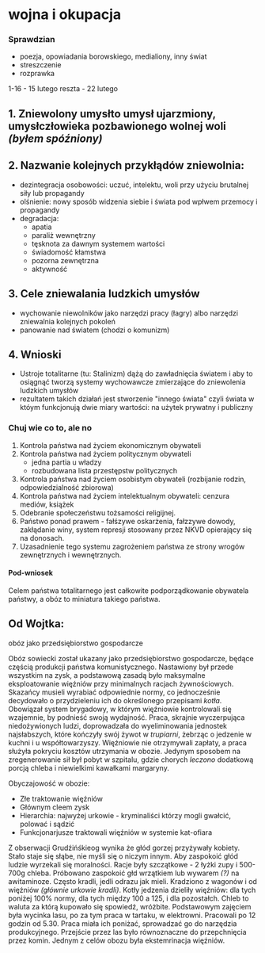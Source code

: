 wojna i okupacja
================

### Sprawdzian
- poezja, opowiadania borowskiego, medialiony, inny świat
- streszczenie
- rozprawka

1-16 - 15 lutego
reszta - 22 lutego

## 1. Zniewolony umysłto umysł ujarzmiony, umysłczłowieka pozbawionego wolnej woli *(byłem spóźniony)*

## 2. Nazwanie kolejnych przykłądów zniewolnia:
- dezintegracja osobowości: uczuć, intelektu, woli przy użyciu brutalnej siły lub propagandy
- olśnienie: nowy sposób widzenia siebie i świata pod wpłwem przemocy i propagandy
- degradacja:
    - apatia
    - paraliż wewnętrzny
    - tęsknota za dawnym systemem wartości
    - świadomość kłamstwa
    - pozorna zewnętrzna
    - aktywność

## 3. Cele zniewalania ludzkich umysłów
- wychowanie niewolników jako narzędzi pracy (łagry) albo narzędzi zniewalnia kolejnych pokoleń
- panowanie nad światem (chodzi o komunizm)

## 4. Wnioski
- Ustroje totalitarne (tu: Stalinizm) dążą do zawładnięcia światem i aby to osiągnąć tworzą systemy wychowawcze zmierzające do zniewolenia ludzkich umysłów
- rezultatem takich działań jest stworzenie "innego świata" czyli świata w któym funkcjonują dwie miary wartości: na użytek prywatny i publiczny


### Chuj wie co to, ale no
1. Kontrola państwa nad życiem ekonomicznym obywateli
2. Kontrola państwa nad życiem politycznym obywateli
    - jedna partia u władzy
    - rozbudowana lista przestępstw politycznych
3. Kontrola państwa nad życiem osobistym obywateli (rozbijanie rodzin, odpowiedzialność zbiorowa)
4. Kontrola państwa nad życiem intelektualnym obywateli: cenzura mediów, książek
5. Odebranie społeczeństwu tożsamości religijnej.
6. Państwo ponad prawem - fałśzywe oskarżenia, fałzzywe dowody, zakłądanie winy, system represji stosowany przez NKVD opierający się na donosach.
7. Uzasadnienie tego systemu zagrożeniem państwa ze strony wrogów zewnętrznych i wewnętrznych.

#### Pod-wniosek
Celem państwa totalitarnego jest całkowite podporządkowanie obywatela państwy, a obóz to miniatura takiego państwa.


## Od Wojtka:
obóz jako przedsiębiorstwo gospodarcze

Obóz sowiecki został ukazany jako przedsiębiorstwo gospodarcze, będące częścią produkcji państwa komunistycznego. Nastawiony był przede wszystkim na zysk, a podstawową zasadą było maksymalne eksploatowanie więźniów przy minimalnych racjach żywnościowych. Skazańcy musieli wyrabiać odpowiednie normy, co jednocześnie decydowało o przydzieleniu ich do określonego przepisami *kotła*. Obowiązał system brygadowy, w którym więźniowie kontrolowali się wzajemnie, by podnieść swoją wydajność. Praca, skrajnie wyczerpująca niedożywionych ludzi, doprowadzała do wyeliminowania jednostek najsłabszych, które kończyły swój żywot w *trupiarni*, żebrząc o jedzenie w kuchni i u współtowarzyszy. Więźniowie nie otrzymywali zapłaty, a praca służyła pokryciu kosztów utrzymania w obozie. Jedynym sposobem na zregenerowanie sił był pobyt w szpitalu, gdzie chorych *leczono* dodatkową porcją chleba i niewielkimi kawałkami margaryny.

Obyczajowość w obozie:
- Złe traktowanie więźniów
- Głównym cleem zysk
- Hierarchia: najwyżej urkowie - kryminaliści którzy mogli gwałcić, polować i sądzić
- Funkcjonarjusze traktowali więźniów w systemie kat-ofiara


Z obserwacji Grudźińśkieog wynika że głód gorzej przyżywały kobiety. Stało staje się słąbe, nie myśli się o niczym innym. Aby zaspokoić głód ludzie wyrzekali się moralności. Racje były szczątkowe - 2 łyżki zupy i 500-700g chleba. Próbowano zaspokoić głd wrzątkiem lub wywarem *(?)* na awitaminoze. Często kradli, jedli odrazu jak mieli. Kradziono z wagonów i od więźniów *(głównie urkowie kradli)*. Kotły jedzenia dzieliły więźniów: dla tych poniżej 100% normy, dla tych między 100 a 125, i dla pozostałch. Chleb to waluta za którą kupowało się spowiedź, wróżbite.
Podstawowym zajęciem była wycinka lasu, po za tym praca w tartaku, w elektrowni. Pracowali po 12 godzin od 5.30. Praca miała ich poniżać, sprowadzać go do narzędzia produkcyjnego. Przejście przez las było równoznaczne do przepchnięcia przez komin. Jednym z celów obozu była ekstemrinacja więźniów.
